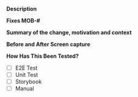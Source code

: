 **Description**

**Fixes MOB-#**

**Summary of the change, motivation and context**

**Before and After Screen capture**

**How Has This Been Tested?**

- [ ] E2E Test
- [ ] Unit Test
- [ ] Storybook
- [ ] Manual
